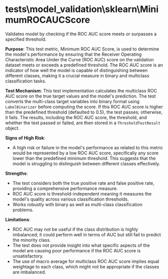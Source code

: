 # tests\model_validation\sklearn\MinimumROCAUCScore

Validates model by checking if the ROC AUC score meets or surpasses a specified threshold.

**Purpose**:
This test metric, Minimum ROC AUC Score, is used to determine the model's performance by ensuring that the Receiver
Operating Characteristic Area Under the Curve (ROC AUC) score on the validation dataset meets or exceeds a
predefined threshold. The ROC AUC score is an indicator of how well the model is capable of distinguishing between
different classes, making it a crucial measure in binary and multiclass classification tasks.

**Test Mechanism**:
This test implementation calculates the multiclass ROC AUC score on the true target values and the model's
prediction. The test converts the multi-class target variables into binary format using `LabelBinarizer` before
computing the score. If this ROC AUC score is higher than the predefined threshold (defaulted to 0.5), the test
passes; otherwise, it fails. The results, including the ROC AUC score, the threshold, and whether the test passed
or failed, are then stored in a `ThresholdTestResult` object.

**Signs of High Risk**:
- A high risk or failure in the model's performance as related to this metric would be represented by a low ROC AUC
score, specifically any score lower than the predefined minimum threshold. This suggests that the model is
struggling to distinguish between different classes effectively.

**Strengths**:
- The test considers both the true positive rate and false positive rate, providing a comprehensive performance
measure.
- ROC AUC score is threshold-independent meaning it measures the model's quality across various classification
thresholds.
- Works robustly with binary as well as multi-class classification problems.

**Limitations**:
- ROC AUC may not be useful if the class distribution is highly imbalanced; it could perform well in terms of AUC
but still fail to predict the minority class.
- The test does not provide insight into what specific aspects of the model are causing poor performance if the ROC
AUC score is unsatisfactory.
- The use of macro average for multiclass ROC AUC score implies equal weightage to each class, which might not be
appropriate if the classes are imbalanced.